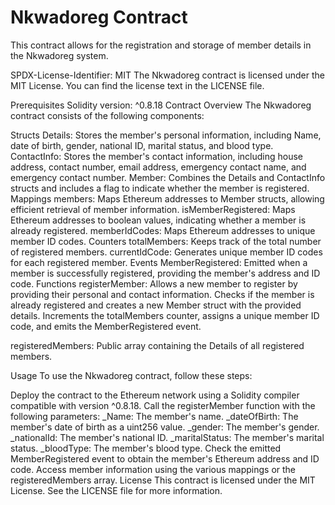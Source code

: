# Nkwadoreg Contract
This contract allows for the registration and storage of member details in the Nkwadoreg system.

SPDX-License-Identifier: MIT
The Nkwadoreg contract is licensed under the MIT License. You can find the license text in the LICENSE file.

Prerequisites
Solidity version: ^0.8.18
Contract Overview
The Nkwadoreg contract consists of the following components:

Structs
Details: Stores the member's personal information, including Name, date of birth, gender, national ID, marital status, and blood type.
ContactInfo: Stores the member's contact information, including house address, contact number, email address, emergency contact name, and emergency contact number.
Member: Combines the Details and ContactInfo structs and includes a flag to indicate whether the member is registered.
Mappings
members: Maps Ethereum addresses to Member structs, allowing efficient retrieval of member information.
isMemberRegistered: Maps Ethereum addresses to boolean values, indicating whether a member is already registered.
memberIdCodes: Maps Ethereum addresses to unique member ID codes.
Counters
totalMembers: Keeps track of the total number of registered members.
currentIdCode: Generates unique member ID codes for each registered member.
Events
MemberRegistered: Emitted when a member is successfully registered, providing the member's address and ID code.
Functions
registerMember: Allows a new member to register by providing their personal and contact information. Checks if the member is already registered and creates a new Member struct with the provided details. Increments the totalMembers counter, assigns a unique member ID code, and emits the MemberRegistered event.

registeredMembers: Public array containing the Details of all registered members.

Usage
To use the Nkwadoreg contract, follow these steps:

Deploy the contract to the Ethereum network using a Solidity compiler compatible with version ^0.8.18.
Call the registerMember function with the following parameters:
_Name: The member's name.
_dateOfBirth: The member's date of birth as a uint256 value.
_gender: The member's gender.
_nationalId: The member's national ID.
_maritalStatus: The member's marital status.
_bloodType: The member's blood type.
Check the emitted MemberRegistered event to obtain the member's Ethereum address and ID code.
Access member information using the various mappings or the registeredMembers array.
License
This contract is licensed under the MIT License. See the LICENSE file for more information.